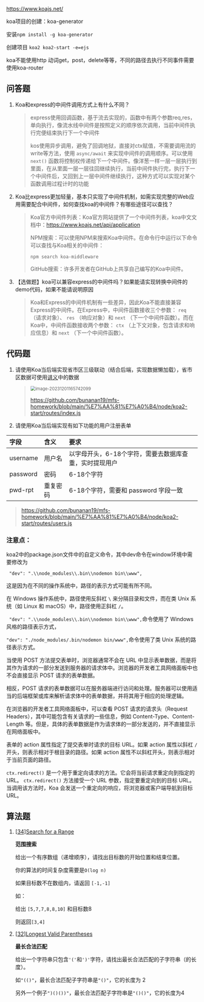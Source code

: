 https://www.koajs.net/

koa项目的创建：koa-generator 

安装`npm install -g koa-generator`

创建项目 `koa2 koa2-start -e=ejs  `

koa不能使用http 动词get，post，delete等等，不同的路径去执行不同事件需要使用koa-router



## 问答题

1. Koa和express的中间件调用方式上有什么不同？

   > express使用回调函数，基于流去实现的，函数中有两个参数req,res，单向执行，像流水线中间件是按照定义的顺序依次调用，当前中间件执行完便结束执行下一个中间件
   >
   > kos使用异步调用，避免了回调地狱，直接对ctx赋值，不需要调用流的write等方法，使用 `async/await` 来实现中间件的调用顺序。可以使用 `next()` 函数将控制权传递给下一个中间件。像洋葱一样一层一层执行到里面，在从里面一层一层往回继续执行，当前中间件执行完，执行下一个中间件后，又回到上一层中间件继续执行，这种方式可以实现对某个函数调用过程计时的功能

2. Koa比express更加轻量，基本只实现了中间件机制，如需实现完整的Web应用需要配合中间件，如何查找koa的中间件？有哪些途径可以查找？

   > Koa官方中间件列表：Koa官方网站提供了一个中间件列表，koa中文文档中：https://www.koajs.net/api/application
   >
   > NPM搜索：可以使用NPM来搜索Koa中间件。在命令行中运行以下命令可以查找与Koa相关的中间件：
   >
   > ```
   > npm search koa-middleware
   > ```
   >
   > GitHub搜索：许多开发者在GitHub上共享自己编写的Koa中间件。

3. 【选做题】koa可以兼容express的中间件吗？如果能请实现转换中间件的demo代码，如果不能请说明原因

   > Koa和Express的中间件机制有一些差异，因此Koa不能直接兼容Express的中间件。在Express中，中间件函数接收三个参数： `req` （请求对象）、 `res` （响应对象）和 `next` （下一个中间件函数）。而在Koa中，中间件函数接收两个参数： `ctx` （上下文对象，包含请求和响应信息）和 `next` （下一个中间件函数）。 

## 代码题

1. 请使用Koa当后端实现省市区三级联动（结合后端，实现数据懒加载），省市区数据可使用[讲义](http://web-senior.books.mafengshe.com/JS高级/复杂表单.html)中的数据

   > <img src="C:\Users\86153\AppData\Roaming\Typora\typora-user-images\image-20231201165742099.png" alt="image-20231201165742099" style="zoom:80%;" />
   >
   > https://github.com/bunanan19/mfs-homework/blob/main/%E7%AA%81%E7%A0%B4/node/koa2-start/routes/index.js

2. 请使用Koa当后端实现有如下功能的用户注册表单

| 字段     | 含义     | 要求                                                   |
| :------- | :------- | :----------------------------------------------------- |
| username | 用户名   | 以字母开头，6-18个字符，需要去数据库查重，实时提现用户 |
| password | 密码     | 6-18个字符                                             |
| pwd-rpt  | 重复密码 | 6-18个字符，需要和 password 字段一致                   |

> https://github.com/bunanan19/mfs-homework/blob/main/%E7%AA%81%E7%A0%B4/node/koa2-start/routes/users.js



### 注意点：

koa2中的package.json文件中的自定义命令，其中dev命令在window环境中需要修改为

```
 "dev": ".\\node_modules\\.bin\\nodemon bin\\www",
```

这是因为在不同的操作系统中，路径的表示方式可能有所不同。   

在 Windows 操作系统中，路径使用反斜杠  `\` 来分隔目录和文件，而在类 Unix 系统（如 Linux 和 macOS）中，路径使用正斜杠 ` / `。   

` "dev": ".\\node_modules\\.bin\\nodemon bin\\www",`命令使用了 Windows 风格的路径表示方式，

`"dev": "./node_modules/.bin/nodemon bin/www",`命令使用了类 Unix 系统的路径表示方式。   



当使用 POST 方法提交表单时，浏览器通常不会在 URL 中显示表单数据，而是将其作为请求的一部分发送到服务器的请求体中。浏览器的开发者工具网络面板中也不会直接显示 POST 请求的表单数据。  

相反，POST 请求的表单数据可以在服务器端进行访问和处理。服务器可以使用适当的后端框架或库来解析请求体中的表单数据，并将其用于相应的处理逻辑。   

在浏览器的开发者工具网络面板中，可以查看 POST 请求的请求头（Request Headers），其中可能包含有关请求的一些信息，例如 Content-Type、Content-Length 等。但是，具体的表单数据是作为请求体的一部分发送的，并不直接显示在网络面板中。 



表单的 action 属性指定了提交表单时请求的目标 URL。如果 action 属性以斜杠  `/`  开头，则表示相对于根目录的路径。如果 action 属性不以斜杠开头，则表示相对于当前页面的路径。



 `ctx.redirect()`  是一个用于重定向请求的方法。它会将当前请求重定向到指定的 URL。   `ctx.redirect()`  方法接受一个 URL 参数，指定要重定向到的目标 URL。当调用该方法时，Koa 会发送一个重定向的响应，将浏览器或客户端导航到目标 URL。 





## 算法题

1. [[34\]Search for a Range](https://leetcode.com/problems/search-for-a-range)

   **范围搜索**

   给出一个有序数组（递增顺序），请找出目标数的开始位置和结束位置。

   你的算法的时间复杂度需要是`O(log n)`

   如果目标数不在数组内，请返回 `[-1,-1]`

   如：

   给出 `[5,7,7,8,8,10]` 和目标数8

   则返回`[3,4]`

1. [[32\]Longest Valid Parentheses](https://leetcode.com/problems/longest-valid-parentheses)

   **最长合法匹配**

   给出一个字符串只包含`'('`和`')'`字符，请找出最长合法匹配的子字符串（的长度）。

   如`"(()"`，最长合法匹配子字符串是`"()"`，它的长度为 2

   另外一个例子`")()())"`，最长合法匹配子字符串是`"()()"`，它的长度为4